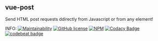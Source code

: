 ## vue-post

Send HTML post requests ddirectly from Javascript or from any element!

INFO: [![Maintainability](https://api.codeclimate.com/v1/badges/52cb5804fcac30538c35/maintainability)](https://codeclimate.com/github/soulsam480/vue-post/maintainability)
[![GitHub license](https://img.shields.io/github/license/Naereen/StrapDown.js.svg)](https://github.com/soulsam480/ecom-cms/blob/master/LICENSE.md)
[![NPM](https://img.shields.io/npm/v/vue-post)](https://www.npmjs.com/package/vue-post)
[![Codacy Badge](https://app.codacy.com/project/badge/Grade/4675e03e44cc4d4ea4f3d38e2bfd61d0)](https://www.codacy.com/manual/soulsam480/vue-post?utm_source=github.com&amp;utm_medium=referral&amp;utm_content=soulsam480/vue-post&amp;utm_campaign=Badge_Grade)
[![codebeat badge](https://codebeat.co/badges/f5d2b1b9-8709-4af7-a50f-286cd7370a71)](https://codebeat.co/projects/github-com-soulsam480-vue-post-master)

